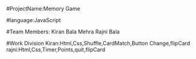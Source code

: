 #ProjectName:Memory Game

#language:JavaScript

#Team Members:
Kiran Bala Mehra
Rajni Bala

#Work Division
Kiran:Html,Css,Shuffle,CardMatch,Button Change,flipCard
rajni:Html,Css,Timer,Points,quit,flipCard




